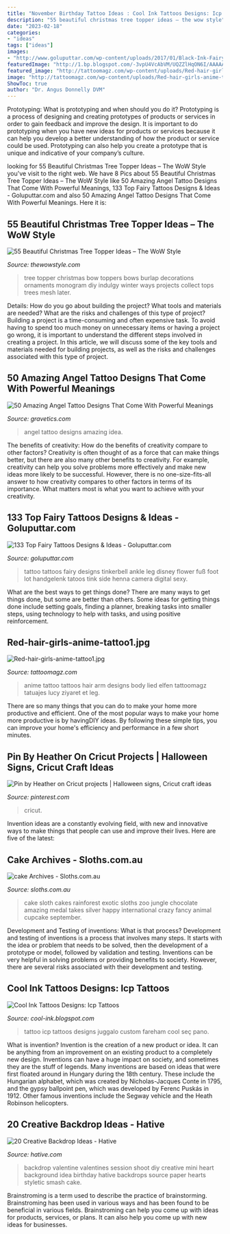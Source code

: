 ```yaml
---
title: "November Birthday Tattoo Ideas : Cool Ink Tattoos Designs: Icp Tattoos"
description: "55 beautiful christmas tree topper ideas – the wow style"
date: "2023-02-18"
categories:
- "ideas"
tags: ["ideas"]
images:
- "http://www.goluputtar.com/wp-content/uploads/2017/01/Black-Ink-Fairy-Tattoo-Design-For-Leg.jpg"
featuredImage: "http://1.bp.blogspot.com/-3vpU4VcAbVM/UQZZlHqON6I/AAAAAAAAN4s/ZGS85rUYQyU/s1600/icp-custom-design-tattoo.jpg"
featured_image: "http://tattoomagz.com/wp-content/uploads/Red-hair-girls-anime-tattoo1.jpg"
image: "http://tattoomagz.com/wp-content/uploads/Red-hair-girls-anime-tattoo1.jpg"
ShowToc: true
author: "Dr. Angus Donnelly DVM"
---
```



Prototyping: What is prototyping and when should you do it?
Prototyping is a process of designing and creating prototypes of products or services in order to gain feedback and improve the design. It is important to do prototyping when you have new ideas for products or services because it can help you develop a better understanding of how the product or service could be used. Prototyping can also help you create a prototype that is unique and indicative of your company’s culture.

	

		
looking for 55 Beautiful Christmas Tree Topper Ideas – The WoW Style you've visit to the right web. We have 8 Pics about 55 Beautiful Christmas Tree Topper Ideas – The WoW Style like 50 Amazing Angel Tattoo Designs That Come With Powerful Meanings, 133 Top Fairy Tattoos Designs &amp; Ideas - Goluputtar.com and also 50 Amazing Angel Tattoo Designs That Come With Powerful Meanings. Here it is:
		
    
## 55 Beautiful Christmas Tree Topper Ideas – The WoW Style

<img loading=lazy src="http://thewowstyle.com/wp-content/uploads/2014/11/2413.jpg" onerror="this.onerror=null;this.src='https://tse3.mm.bing.net/th?id=OIP.8HRExZ_eiz1f4Uyr4GKtlwHaJ4&amp;pid=15.1';" alt="55 Beautiful Christmas Tree Topper Ideas – The WoW Style">

_Source: thewowstyle.com_

>tree topper christmas bow toppers bows burlap decorations ornaments monogram diy indulgy winter ways projects collect tops trees mesh later. 

	

Details: How do you go about building the project? What tools and materials are needed? What are the risks and challenges of this type of project?
Building a project is a time-consuming and often expensive task. To avoid having to spend too much money on unnecessary items or having a project go wrong, it is important to understand the different steps involved in creating a project. In this article, we will discuss some of the key tools and materials needed for building projects, as well as the risks and challenges associated with this type of project.

    
## 50 Amazing Angel Tattoo Designs That Come With Powerful Meanings

<img loading=lazy src="https://www.gravetics.com/wp-content/uploads/2017/07/Rare-Angel-Baby-Tattoo-Idea.jpg" onerror="this.onerror=null;this.src='https://tse2.mm.bing.net/th?id=OIP.3w8kxHn7_dwAb2xNTJKfSAHaJ4&amp;pid=15.1';" alt="50 Amazing Angel Tattoo Designs That Come With Powerful Meanings">

_Source: gravetics.com_

>angel tattoo designs amazing idea. 

	

The benefits of creativity: How do the benefits of creativity compare to other factors?
Creativity is often thought of as a force that can make things better, but there are also many other benefits to creativity. For example, creativity can help you solve problems more effectively and make new ideas more likely to be successful. However, there is no one-size-fits-all answer to how creativity compares to other factors in terms of its importance. What matters most is what you want to achieve with your creativity.

    
## 133 Top Fairy Tattoos Designs &amp; Ideas - Goluputtar.com

<img loading=lazy src="http://www.goluputtar.com/wp-content/uploads/2017/01/Black-Ink-Fairy-Tattoo-Design-For-Leg.jpg" onerror="this.onerror=null;this.src='https://tse2.mm.bing.net/th?id=OIP.vkvWBVkW4s_b6WYuWRRtGAHaJ4&amp;pid=15.1';" alt="133 Top Fairy Tattoos Designs &amp; Ideas - Goluputtar.com">

_Source: goluputtar.com_

>tattoo tattoos fairy designs tinkerbell ankle leg disney flower fuß foot lot handgelenk tatoos tink side henna camera digital sexy. 

	

What are the best ways to get things done?
There are many ways to get things done, but some are better than others. Some ideas for getting things done include setting goals, finding a planner, breaking tasks into smaller steps, using technology to help with tasks, and using positive reinforcement.

    
## Red-hair-girls-anime-tattoo1.jpg

<img loading=lazy src="http://tattoomagz.com/wp-content/uploads/Red-hair-girls-anime-tattoo1.jpg" onerror="this.onerror=null;this.src='https://tse1.mm.bing.net/th?id=OIP.1gpI2ItqYKHxVinbWZAiGwHaJ4&amp;pid=15.1';" alt="Red-hair-girls-anime-tattoo1.jpg">

_Source: tattoomagz.com_

>anime tattoo tattoos hair arm designs body lied elfen tattoomagz tatuajes lucy ziyaret et leg. 

	

There are so many things that you can do to make your home more productive and efficient. One of the most popular ways to make your home more productive is by havingDIY ideas. By following these simple tips, you can improve your home's efficiency and performance in a few short minutes.

    
## Pin By Heather On Cricut Projects | Halloween Signs, Cricut Craft Ideas

<img loading=lazy src="https://i.pinimg.com/736x/24/d5/e4/24d5e42010e20b1b12c14abdb1b83aa3.jpg" onerror="this.onerror=null;this.src='https://tse4.mm.bing.net/th?id=OIP.ILOCvT97VzYxzVnVi5lK4AHaJ4&amp;pid=15.1';" alt="Pin by Heather on Cricut projects | Halloween signs, Cricut craft ideas">

_Source: pinterest.com_

>cricut. 

	

Invention ideas are a constantly evolving field, with new and innovative ways to make things that people can use and improve their lives. Here are five of the latest:

    
## Cake Archives - Sloths.com.au

<img loading=lazy src="http://sloths.com.au/wp-content/uploads/2013/08/rainforest-cake.jpg" onerror="this.onerror=null;this.src='https://tse1.mm.bing.net/th?id=OIP.z8CT0mO5kvZnzhute5pLDgHaJ4&amp;pid=15.1';" alt="cake Archives - Sloths.com.au">

_Source: sloths.com.au_

>cake sloth cakes rainforest exotic sloths zoo jungle chocolate amazing medal takes silver happy international crazy fancy animal cupcake september. 

	

Development and Testing of inventions: What is that process?
Development and testing of inventions is a process that involves many steps. It starts with the idea or problem that needs to be solved, then the development of a prototype or model, followed by validation and testing. Inventions can be very helpful in solving problems or providing benefits to society. However, there are several risks associated with their development and testing.

    
## Cool Ink Tattoos Designs: Icp Tattoos

<img loading=lazy src="http://1.bp.blogspot.com/-3vpU4VcAbVM/UQZZlHqON6I/AAAAAAAAN4s/ZGS85rUYQyU/s1600/icp-custom-design-tattoo.jpg" onerror="this.onerror=null;this.src='https://tse2.mm.bing.net/th?id=OIP.4zZ3RvQAcEomy7Xc_aesegHaLD&amp;pid=15.1';" alt="Cool Ink Tattoos Designs: Icp Tattoos">

_Source: cool-ink.blogspot.com_

>tattoo icp tattoos designs juggalo custom fareham cool seç pano. 

	

What is invention?
Invention is the creation of a new product or idea. It can be anything from an improvement on an existing product to a completely new design. Inventions can have a huge impact on society, and sometimes they are the stuff of legends.
Many inventions are based on ideas that were first floated around in Hungary during the 18th century. These include the Hungarian alphabet, which was created by Nicholas-Jacques Conte in 1795, and the gypsy ballpoint pen, which was developed by Ferenc Puskás in 1912. Other famous inventions include the Segway vehicle and the Heath Robinson helicopters.

    
## 20 Creative Backdrop Ideas - Hative

<img loading=lazy src="https://hative.com/wp-content/uploads/2014/12/backdrop-ideas/10-creative-backdrop-ideas.jpg" onerror="this.onerror=null;this.src='https://tse2.mm.bing.net/th?id=OIP.uNUmSlDfdLBlWMhahRNitgHaLH&amp;pid=15.1';" alt="20 Creative Backdrop Ideas - Hative">

_Source: hative.com_

>backdrop valentine valentines session shoot diy creative mini heart background idea birthday hative backdrops source paper hearts styletic smash cake. 

	

Brainstroming is a term used to describe the practice of brainstorming. Brainstroming has been used in various ways and has been found to be beneficial in various fields. Brainstroming can help you come up with ideas for products, services, or plans. It can also help you come up with new ideas for businesses.

